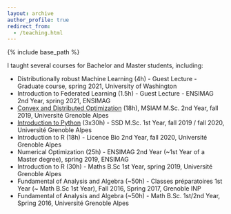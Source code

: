 ```yaml
---
layout: archive
author_profile: true
redirect_from:
  - /teaching.html
---
```


{% include base_path %}

I taught several courses for Bachelor and Master students, including:

* Distributionally robust Machine Learning (4h) - Guest Lecture - Graduate course, spring 2021, University of Washington
* Introduction to Federated Learning (1.5h) - Guest Lecture - ENSIMAG 2nd Year, spring 2021, ENSIMAG
* [Convex and Distributed Optimization](https://sites.google.com/view/cvx-dist-opt/home) (18h), MSIAM M.Sc. 2nd Year, fall 2019, Université Grenoble Alpes
* [Introduction to Python](https://sites.google.com/view/python-m1ssd/accueil) (3x30h) - SSD M.Sc. 1st Year, fall 2019 / fall 2020, Université Grenoble Alpes
* Introduction to R (18h) - Licence Bio 2nd Year, fall 2020, Université Grenoble Alpes
* Numerical Optimization (25h) - ENSIMAG 2nd Year (~1st Year of a Master degree), spring 2019, ENSIMAG
* Introduction to R (30h) - Maths B.Sc 1st Year, spring 2019, Université Grenoble Alpes
* Fundamental of Analysis and Algebra (~50h) - Classes préparatoires 1st Year (~ Math B.Sc 1st Year), Fall 2016, Spring 2017,  Grenoble INP
* Fundamental of Analysis and Algebra (~50h) - Math B.Sc. 1st/2nd Year, Spring 2016, Université Grenoble Alpes
